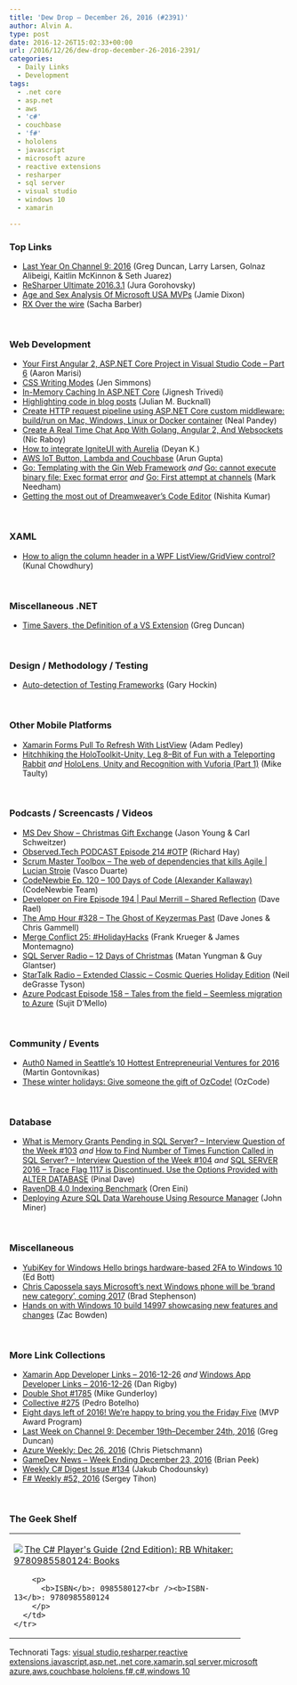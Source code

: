 ```yaml
---
title: 'Dew Drop – December 26, 2016 (#2391)'
author: Alvin A.
type: post
date: 2016-12-26T15:02:33+00:00
url: /2016/12/26/dew-drop-december-26-2016-2391/
categories:
  - Daily Links
  - Development
tags:
  - .net core
  - asp.net
  - aws
  - 'c#'
  - couchbase
  - 'f#'
  - hololens
  - javascript
  - microsoft azure
  - reactive extensions
  - resharper
  - sql server
  - visual studio
  - windows 10
  - xamarin

---
```

### <a name="top"></a>Top Links

  * <a href="https://channel9.msdn.com/Blogs/C9Team/Last-Year-On-Channel-9-2016?WT.mc_id=DX_MVP4025064" target="_blank">Last Year On Channel 9: 2016</a> (Greg Duncan, Larry Larsen, Golnaz Alibeigi, Kaitlin McKinnon & Seth Juarez)
  * <a href="https://blog.jetbrains.com/dotnet/2016/12/23/resharper-ultimate-2016-3-1/" target="_blank">ReSharper Ultimate 2016.3.1</a> (Jura Gorohovsky)
  * <a href="https://jamessdixon.wordpress.com/2016/12/25/age-and-sex-analysis-of-microsoft-usa-mvps/" target="_blank">Age and Sex Analysis Of Microsoft USA MVPs</a> (Jamie Dixon)
  * <a href="https://sachabarbs.wordpress.com/2016/12/23/rx-over-the-wire/" target="_blank">RX Over the wire</a> (Sacha Barber)

&nbsp;

### <a name="web"></a>Web Development

  * <a href="http://angularfirst.com/your-first-angular-2-asp-net-core-project-in-visual-studio-code-part-6/" target="_blank">Your First Angular 2, ASP.NET Core Project in Visual Studio Code – Part 6</a> (Aaron Marisi)
  * <a href="http://feedproxy.google.com/~r/24ways/~3/2_OWwE64Alg/" target="_blank">CSS Writing Modes</a> (Jen Simmons)
  * <a href="http://www.c-sharpcorner.com/article/in-memory-caching-in-asp-net-core/" target="_blank">In-Memory Caching In ASP.NET Core</a> (Jignesh Trivedi)
  * <a href="http://blog.boyet.com/blog/blog/highlighting-code-in-blog-posts/" target="_blank">Highlighting code in blog posts</a> (Julian M. Bucknall)
  * <a href="https://www.codeproject.com/Articles/1158001/Create-HTTP-request-pipeline-using-ASP-NET-Core" target="_blank">Create HTTP request pipeline using ASP.NET Core custom middleware: build/run on Mac, Windows, Linux or Docker container</a> (Neal Pandey)
  * <a href="https://www.thepolyglotdeveloper.com/2016/12/create-real-time-chat-app-golang-angular-2-websockets/" target="_blank">Create A Real Time Chat App With Golang, Angular 2, And Websockets</a> (Nic Raboy)
  * <a href="http://www.infragistics.com/community/blogs/deyan_kamburov/archive/2016/12/23/how-to-integrate-igniteui-with-aurelia.aspx" target="_blank">How to integrate IgniteUI with Aurelia</a> (Deyan K.)
  * <a href="https://localhost:8080/restservices/nosql-resources/blog/2016/december/aws-iot-button-lambda-couchbase" target="_blank">AWS IoT Button, Lambda and Couchbase</a> (Arun Gupta)
  * <a href="http://feedproxy.google.com/~r/MarkNeedham/~3/lh-hGuJoU0s/" target="_blank">Go: Templating with the Gin Web Framework</a> _and_ <a href="http://feedproxy.google.com/~r/MarkNeedham/~3/Y8NONcEqJDY/" target="_blank">Go: cannot execute binary file: Exec format error</a> _and_ <a href="http://feedproxy.google.com/~r/MarkNeedham/~3/H3BITXxZ2YI/" target="_blank">Go: First attempt at channels</a> (Mark Needham)
  * <a href="http://blogs.adobe.com/contentcorner/2016/12/23/getting-the-most-out-of-dreamweavers-code-editor" target="_blank">Getting the most out of Dreamweaver’s Code Editor</a> (Nishita Kumar)

&nbsp;

### <a name="silverlight"></a>XAML

  * <a href="http://feedproxy.google.com/~r/kunal2383/~3/AzyMSikdO2U/align-column-header-in-wpf-listview.html" target="_blank">How to align the column header in a WPF ListView/GridView control?</a> (Kunal Chowdhury)

&nbsp;

### <a name="dotnet"></a>Miscellaneous .NET

  * <a href="https://channel9.msdn.com/coding4fun/blog/Time-Savers-the-Definition-of-a-VS-Extension?WT.mc_id=DX_MVP4025064" target="_blank">Time Savers, the Definition of a VS Extension</a> (Greg Duncan)

&nbsp;

### <a name="design"></a>Design / Methodology / Testing

  * <a href="https://blog.jetbrains.com/phpstorm/2016/12/auto-detection-of-testing-frameworks/" target="_blank">Auto-detection of Testing Frameworks</a> (Gary Hockin)

&nbsp;

### <a name="mobile"></a>Other Mobile Platforms

  * <a href="https://xamarinhelp.com/pull-to-refresh-listview/" target="_blank">Xamarin Forms Pull To Refresh With ListView</a> (Adam Pedley)
  * <a href="http://feedproxy.google.com/~r/mtaulty/~3/-WahJ6syRMM/" target="_blank">Hitchhiking the HoloToolkit-Unity, Leg 8–Bit of Fun with a Teleporting Rabbit</a> _and_ <a href="http://feedproxy.google.com/~r/mtaulty/~3/M1_-xXwINxI/" target="_blank">HoloLens, Unity and Recognition with Vuforia (Part 1)</a> (Mike Taulty)

&nbsp;

### <a name="podcasts"></a>Podcasts / Screencasts / Videos

  * <a href="http://msdevshow.com/2016/12/merry-christmas-to-all/" target="_blank">MS Dev Show &#8211; Christmas Gift Exchange</a> (Jason Young & Carl Schweitzer)
  * <a href="http://www.windowsobserver.com/2016/12/23/observed-tech-podcast-episode-214-otp/" target="_blank">Observed.Tech PODCAST Episode 214 #OTP</a> (Richard Hay)
  * <a href="http://scrummastertoolbox.libsyn.com/the-web-of-dependencies-that-kills-agile-lucian-stroie" target="_blank">Scrum Master Toolbox &#8211; The web of dependencies that kills Agile | Lucian Stroie</a> (Vasco Duarte)
  * <a href="http://www.codenewbie.org/podcast/100-days-of-code" target="_blank">CodeNewbie Ep. 120 – 100 Days of Code (Alexander Kallaway)</a> (CodeNewbie Team)
  * <a href="http://developeronfire.com/episode-194-paul-merrill-shared-reflection" target="_blank">Developer on Fire Episode 194 | Paul Merrill &#8211; Shared Reflection</a> (Dave Rael)
  * <a href="http://feedproxy.google.com/~r/TheAmpHour/~3/gvpaxlDKw_c/" target="_blank">The Amp Hour #328 – The Ghost of Keyzermas Past</a> (Dave Jones & Chris Gammell)
  * <a href="http://www.mergeconflict.fm/episodes/54484-merge-conflict-25-holidayhacks" target="_blank">Merge Conflict 25: #HolidayHacks</a> (Frank Krueger & James Montemagno)
  * <a href="http://www.sqlserverradio.com/show63/" target="_blank">SQL Server Radio &#8211; 12 Days of Christmas</a> (Matan Yungman & Guy Glantser)
  * <a href="https://soundcloud.com/startalk/extended-classic-cosmic-queries-holiday-edition" target="_blank">StarTalk Radio &#8211; Extended Classic &#8211; Cosmic Queries Holiday Edition</a> (Neil deGrasse Tyson)
  * <a href="http://azpodcast.azurewebsites.net/post/Episode-158-Tales-from-the-field-Seemless-migration-to-Azure" target="_blank">Azure Podcast Episode 158 &#8211; Tales from the field &#8211; Seemless migration to Azure</a> (Sujit D&#8217;Mello)

&nbsp;

### <a name="events"></a>Community / Events

  * <a href="https://auth0.com/blog/auth0-named-in-seattle-10-hottest-ventures-2016/" target="_blank">Auth0 Named in Seattle’s 10 Hottest Entrepreneurial Ventures for 2016</a> (Martin Gontovnikas)
  * <a href="https://blog.oz-code.com/these-winter-holidays-give-someone-the-gift-of-ozcode/" target="_blank">These winter holidays: Give someone the gift of OzCode!</a> (OzCode)

&nbsp;

### <a name="sql"></a>Database

  * <a href="http://blog.sqlauthority.com/2016/12/23/memory-grants-pending-sql-server-interview-question-week-104/" target="_blank">What is Memory Grants Pending in SQL Server? – Interview Question of the Week #103</a> _and_ <a href="http://blog.sqlauthority.com/2016/12/25/find-number-times-function-called-sql-server-interview-question-week-104/" target="_blank">How to Find Number of Times Function Called in SQL Server? – Interview Question of the Week #104</a> _and_ <a href="http://blog.sqlauthority.com/2016/12/26/sql-server-2016-trace-flag-1117-discontinued-use-options-provided-alter-database/" target="_blank">SQL SERVER 2016 – Trace Flag 1117 is Discontinued. Use the Options Provided with ALTER DATABASE</a> (Pinal Dave)
  * <a href="http://feedproxy.google.com/~r/AyendeRahien/~3/rCY8-fHJ_xY/ravendb-4-0-indexing-benchmark" target="_blank">RavenDB 4.0 Indexing Benchmark</a> (Oren Eini)
  * <a href="http://feedproxy.google.com/~r/MSSQLTips-LatestSqlServerTips/~3/MNguHDeH4BY/tip.asp" target="_blank">Deploying Azure SQL Data Warehouse Using Resource Manager</a> (John Miner)

&nbsp;

### <a name="misc"></a>Miscellaneous

  * <a href="http://feedproxy.google.com/~r/zdnet/Bott/~3/cw4ra6AHj4o/" target="_blank">YubiKey for Windows Hello brings hardware-based 2FA to Windows 10</a> (Ed Bott)
  * <a href="http://feedproxy.google.com/~r/winbetadotorg/~3/MQH1CJWE2ng/chris-capossela-says-microsofts-next-windows-phone-will-be-brand-new-category-coming-2017" target="_blank">Chris Capossela says Microsoft’s next Windows phone will be ‘brand new category’, coming 2017</a> (Brad Stephenson)
  * <a href="http://feedproxy.google.com/~r/wmexperts/~3/BfEwQvd0wqo/hands-windows-10-build-14997-showcasing-new-features-and-changes" target="_blank">Hands on with Windows 10 build 14997 showcasing new features and changes</a> (Zac Bowden)

&nbsp;

### <a name="links"></a>More Link Collections

  * <a href="http://allaboutxamarin.com/2016/12/xamarin-app-developer-links-2016-12-26/" target="_blank">Xamarin App Developer Links &#8211; 2016-12-26</a> _and_ <a href="http://windowsappdev.com/2016/12/windows-app-developer-links-2016-12-26/" target="_blank">Windows App Developer Links &#8211; 2016-12-26</a> (Dan Rigby)
  * <a href="http://afreshcup.com/home/2016/12/23/double-shot-1785.html" target="_blank">Double Shot #1785</a> (Mike Gunderloy)
  * <a href="http://feedproxy.google.com/~r/tympanus/~3/RT1aad50P5I/" target="_blank">Collective #275</a> (Pedro Botelho)
  * <a href="https://blogs.msdn.microsoft.com/mvpawardprogram/2016/12/23/friday-five-dec-23/" target="_blank">Eight days left of 2016! We’re happy to bring you the Friday Five</a> (MVP Award Program)
  * <a href="https://channel9.msdn.com/Blogs/C9Team/Last-Week-on-Channel-9-December-19thDecember-24th-2016?WT.mc_id=DX_MVP4025064" target="_blank">Last Week on Channel 9: December 19th–December 24th, 2016</a> (Greg Duncan)
  * <a href="https://buildazure.com/2016/12/26/azure-weekly-dec-26-2016/" target="_blank">Azure Weekly: Dec 26, 2016</a> (Chris Pietschmann)
  * <a href="http://feedproxy.google.com/~r/BrianPeek/~3/g9JIsP-c3Fc/post.aspx" target="_blank">GameDev News &#8211; Week Ending December 23, 2016</a> (Brian Peek)
  * <a href="http://feedproxy.google.com/~r/digest-csharp/~3/o-YmqcTVwEY/134" target="_blank">Weekly C# Digest Issue #134</a> (Jakub Chodounsky)
  * <a href="https://sergeytihon.wordpress.com/2016/12/25/f-weekly-52-2016/" target="_blank">F# Weekly #52, 2016</a> (Sergey Tihon)

&nbsp;

### <a name="shelf"></a>The Geek Shelf

<div id="scid:7dc1bd33-94bd-46fd-a20b-0131235bcd47:2e7c651a-b59b-449e-9a17-49925815d5a1" class="wlWriterEditableSmartContent" style="float: none; padding-bottom: 0px; padding-top: 0px; padding-left: 0px; margin: 0px; display: inline; padding-right: 0px">
  <table cellspacing="0" cellpadding="2" width="400" border="0" unselectable="on">
    <tr>
      <td valign="top" width="400">
        <p>
          <a title="The C# Player&#39;s Guide (2nd Edition): RB Whitaker: 9780985580124: Books" href="http://www.amazon.com/exec/obidos/ASIN/0985580127/amavin-20"><img data-recalc-dims="1" decoding="async" src="https://i0.wp.com/images.amazon.com/images/P/0985580127.01.MZZZZZZZ.jpg?w=660" border="0" align="left" style="float:left" />The C# Player's Guide (2nd Edition): RB Whitaker: 9780985580124: Books</a>
        </p>
        
        <p>
          <b>ISBN</b>: 0985580127<br /><b>ISBN-13</b>: 9780985580124
        </p>
      </td>
    </tr>
  </table>
</div>

<div id="scid:77ECF5F8-D252-44F5-B4EB-D463C5396A79:b9027ed5-9200-4550-979f-7bddd3125c2c" class="wlWriterEditableSmartContent" style="float: none; padding-bottom: 0px; padding-top: 0px; padding-left: 0px; margin: 0px; display: inline; padding-right: 0px">
  Technorati Tags: <a href="http://technorati.com/tags/visual+studio" rel="tag">visual studio</a>,<a href="http://technorati.com/tags/resharper" rel="tag">resharper</a>,<a href="http://technorati.com/tags/reactive+extensions" rel="tag">reactive extensions</a>,<a href="http://technorati.com/tags/javascript" rel="tag">javascript</a>,<a href="http://technorati.com/tags/asp.net" rel="tag">asp.net</a>,<a href="http://technorati.com/tags/.net+core" rel="tag">.net core</a>,<a href="http://technorati.com/tags/xamarin" rel="tag">xamarin</a>,<a href="http://technorati.com/tags/sql+server" rel="tag">sql server</a>,<a href="http://technorati.com/tags/microsoft+azure" rel="tag">microsoft azure</a>,<a href="http://technorati.com/tags/aws" rel="tag">aws</a>,<a href="http://technorati.com/tags/couchbase" rel="tag">couchbase</a>,<a href="http://technorati.com/tags/hololens" rel="tag">hololens</a>,<a href="http://technorati.com/tags/f%23" rel="tag">f#</a>,<a href="http://technorati.com/tags/c%23" rel="tag">c#</a>,<a href="http://technorati.com/tags/windows+10" rel="tag">windows 10</a>
</div>